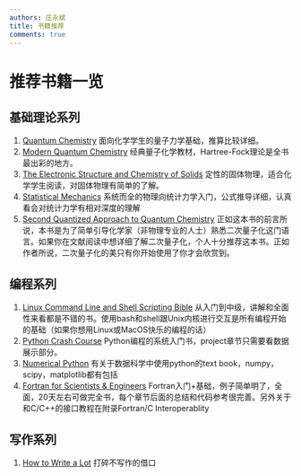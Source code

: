 ```yaml
---
authors: 庄永斌
title: 书籍推荐
comments: true
---
```

# 推荐书籍一览

## 基础理论系列

1. [Quantum Chemistry](https://book.douban.com/subject/20062049/)
	面向化学学生的量子力学基础，推算比较详细。
2. [Modern Quantum Chemistry](https://book.douban.com/subject/1440838/)
	经典量子化学教材，Hartree-Fock理论是全书最出彩的地方。
3. [The Electronic Structure and Chemistry of Solids](https://book.douban.com/subject/11752716/)
	定性的固体物理，适合化学学生阅读，对固体物理有简单的了解。
4. [Statistical Mechanics](https://book.douban.com/subject/4669257/)
	系统而全的物理向统计力学入门，公式推导详细，认真看会对统计力学有相对深度的理解
5. [Second Quantized Approach to Quantum Chemistry](https://book.douban.com/subject/11566290/)
	正如这本书的前言所说，本书是为了简单引导化学家（非物理专业的人士）熟悉二次量子化这门语言。如果你在文献阅读中想详细了解二次量子化，个人十分推荐这本书。正如作者所说，二次量子化的美只有你开始使用了你才会欣赏到。

## 编程系列

1. [Linux Command Line and Shell Scripting Bible](https://book.douban.com/subject/26309537/)
	从入门到中级，讲解和全面性来看都是不错的书。使用bash和shell跟Unix内核进行交互是所有编程开始的基础（如果你想用Linux或MacOS快乐的编程的话）
2. [Python Crash Course](https://book.douban.com/subject/26284937/)
	Python编程的系统入门书，project章节只需要看数据展示部分。
3. [Numerical Python](https://book.douban.com/subject/33088627/)
	有关于数据科学中使用python的text book，numpy，scipy，matplotlib都有包括
4. [Fortran for Scientists & Engineers](https://book.douban.com/subject/2248942/)
    Fortran入门+基础，例子简单明了，全面，20天左右可做完全书，每个章节后面的总结和代码参考很完善。另外关于和C/C++的接口教程在附录Fortran/C Interoperablity

## 写作系列

1. [How to Write a Lot](https://book.douban.com/subject/35282148/)
	打碎不写作的借口